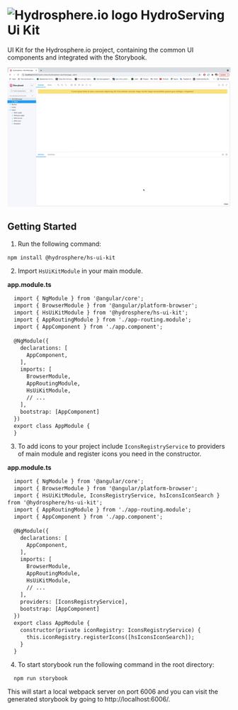 # <img src="https://gblobscdn.gitbook.com/spaces%2F-MESaD8WY3ggQLtBByXl%2Favatar-1597150668933.png?alt=media" alt="Hydrosphere.io logo" width="70"> HydroServing Ui Kit

UI Kit for the Hydrosphere.io project, containing the common UI components and integrated with the Storybook.

![](projects/hs-ui-kit/src/assets/images/Storybook.gif)

## Getting Started

1. Run the following command:
```
npm install @hydrosphere/hs-ui-kit
```

2. Import `HsUiKitModule` in your main module.

**app.module.ts**
```
  import { NgModule } from '@angular/core';
  import { BrowserModule } from '@angular/platform-browser';
  import { HsUiKitModule } from '@hydrosphere/hs-ui-kit';
  import { AppRoutingModule } from './app-routing.module';
  import { AppComponent } from './app.component';

  @NgModule({
    declarations: [
      AppComponent,
    ],
    imports: [
      BrowserModule,
      AppRoutingModule,
      HsUiKitModule,
      // ...
    ],
    bootstrap: [AppComponent]
  })
  export class AppModule {
  }
```

3. To add icons to your project include `IconsRegistryService` to providers of main module and register icons you need in the constructor.

**app.module.ts**
```
  import { NgModule } from '@angular/core';
  import { BrowserModule } from '@angular/platform-browser';
  import { HsUiKitModule, IconsRegistryService, hsIconsIconSearch } from '@hydrosphere/hs-ui-kit';
  import { AppRoutingModule } from './app-routing.module';
  import { AppComponent } from './app.component';

  @NgModule({
    declarations: [
      AppComponent,
    ],
    imports: [
      BrowserModule,
      AppRoutingModule,
      HsUiKitModule,
      // ...
    ],
    providers: [IconsRegistryService],
    bootstrap: [AppComponent]
  })
  export class AppModule {
    constructor(private iconRegistry: IconsRegistryService) {
      this.iconRegistry.registerIcons([hsIconsIconSearch]);
    }
  }
```

4. To start storybook run the following command in the root directory:

```
  npm run storybook
```

This will start a local webpack server on port 6006 and you can visit the generated storybook by going to http://localhost:6006/.
